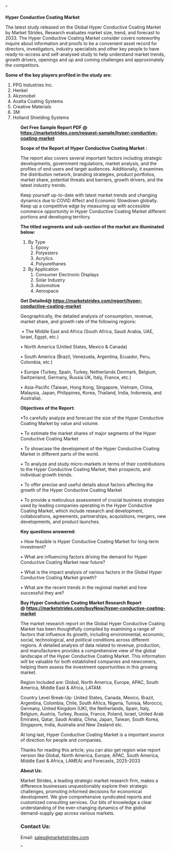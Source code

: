 "<p><strong>Hyper Conductive Coating Market</strong></p>
<p>The latest study released on the Global Hyper Conductive Coating Market by Market Strides, Research evaluates market size, trend, and forecast to 2033. The Hyper Conductive Coating Market consider covers noteworthy inquire about information and proofs to be a convenient asset record for directors, investigators, industry specialists and other key people to have ready-to-access and self-analysed study to help understand market trends, growth drivers, openings and up and coming challenges and approximately the competitors.</p>
<p><strong> Some of the key players profiled in the study are: </strong></p>
<p><ol><li>
PPG Industries Inc.</li><li>Henkel</li><li>Akzonobel</li><li>Axalta Coating Systems</li><li>Creative Materials</li><li>3M</li><li>Holland Shielding Systems


</li><ol></p>
<p><strong>Get Free Sample Report PDF @ <a href=https://marketstrides.com/request-sample/hyper-conductive-coating-market>https://marketstrides.com/request-sample/hyper-conductive-coating-market</a></strong></p>
<p><strong> Scope of the Report of Hyper Conductive Coating Market : </strong></p>
<p>The report also covers several important factors including strategic developments, government regulations, market analysis, and the profiles of end users and target audiences. Additionally, it examines the distribution network, branding strategies, product portfolios, market share, potential threats and barriers, growth drivers, and the latest industry trends.</p>
<p>Keep yourself up-to-date with latest market trends and changing dynamics due to COVID Affect and Economic Slowdown globally. Keep up a competitive edge by measuring up with accessible commerce opportunity in Hyper Conductive Coating Market different portions and developing territory.</p>
<p><strong> The titled segments and sub-section of the market are illuminated below: </strong></p>
<p><ol><li>By Type<ol><li>Epoxy</li><li>Polyesters</li><li>Acrylics</li><li>Polyurethanes</li></ol></li><li>By Application<ol><li>Consumer Electronic Displays</li><li>Solar Industry</li><li>Automotive</li><li>Aerospace</li></ol></li></ol></p>
<p><strong>Get Detailed@ <a href=https://marketstrides.com/report/hyper-conductive-coating-market>https://marketstrides.com/report/hyper-conductive-coating-market</a></strong></p>
<p>Geographically, the detailed analysis of consumption, revenue, market share, and growth rate of the following regions:</p>
<p>&nbsp;&bull; The Middle East and Africa (South Africa, Saudi Arabia, UAE, Israel, Egypt, etc.)</p>
<p>&bull; North America (United States, Mexico &amp; Canada)</p>
<p>&bull; South America (Brazil, Venezuela, Argentina, Ecuador, Peru, Colombia, etc.)</p>
<p>&bull; Europe (Turkey, Spain, Turkey, Netherlands Denmark, Belgium, Switzerland, Germany, Russia UK, Italy, France, etc.)</p>
<p>&bull; Asia-Pacific (Taiwan, Hong Kong, Singapore, Vietnam, China, Malaysia, Japan, Philippines, Korea, Thailand, India, Indonesia, and Australia).</p>
<p><strong>Objectives of the Report: </strong></p>
<p>&bull;To carefully analyze and forecast the size of the Hyper Conductive Coating Market by value and volume.</p>
<p>&bull; To estimate the market shares of major segments of the Hyper Conductive Coating Market</p>
<p>&bull; To showcase the development of the Hyper Conductive Coating Market in different parts of the world.</p>
<p>&bull; To analyze and study micro-markets in terms of their contributions to the Hyper Conductive Coating Market, their prospects, and individual growth trends.</p>
<p>&bull; To offer precise and useful details about factors affecting the growth of the Hyper Conductive Coating Market</p>
<p>&bull; To provide a meticulous assessment of crucial business strategies used by leading companies operating in the Hyper Conductive Coating Market, which include research and development, collaborations, agreements, partnerships, acquisitions, mergers, new developments, and product launches.</p>
<p><strong>Key questions answered: </strong></p>
<p>&bull; How feasible is Hyper Conductive Coating Market for long-term investment?</p>
<p>&bull; What are influencing factors driving the demand for Hyper Conductive Coating Market near future?</p>
<p>&bull; What is the impact analysis of various factors in the Global Hyper Conductive Coating Market growth?</p>
<p>&bull; What are the recent trends in the regional market and how successful they are?</p>
<p><strong>Buy Hyper Conductive Coating Market Research Report @&nbsp;<a href=https://marketstrides.com/buyNow/hyper-conductive-coating-market>https://marketstrides.com/buyNow/hyper-conductive-coating-market</a></strong></p>
<p>The market research report on the Global Hyper Conductive Coating Market has been thoughtfully compiled by examining a range of factors that influence its growth, including environmental, economic, social, technological, and political conditions across different regions. A detailed analysis of data related to revenue, production, and manufacturers provides a comprehensive view of the global landscape of the Hyper Conductive Coating Market. This information will be valuable for both established companies and newcomers, helping them assess the investment opportunities in this growing market.</p>
<p>Region Included are: Global, North America, Europe, APAC, South America, Middle East &amp; Africa, LATAM.</p>
<p>Country Level Break-Up: United States, Canada, Mexico, Brazil, Argentina, Colombia, Chile, South Africa, Nigeria, Tunisia, Morocco, Germany, United Kingdom (UK), the Netherlands, Spain, Italy, Belgium, Austria, Turkey, Russia, France, Poland, Israel, United Arab Emirates, Qatar, Saudi Arabia, China, Japan, Taiwan, South Korea, Singapore, India, Australia and New Zealand etc.</p>
<p>At long last, Hyper Conductive Coating Market is a important source of direction for people and companies.</p>
<p>Thanks for reading this article; you can also get region wise report version like Global, North America, Europe, APAC, South America, Middle East &amp; Africa, LAMEA) and Forecasts, 2025-2033</p>
<p><strong>About Us: </strong></p>
<p>Market Strides, a leading strategic market research firm, makes a difference businesses unquestionably explore their strategic challenges, promoting informed decisions for economical development. We give comprehensive syndicated reports and customized consulting services. Our bits of knowledge a clear understanding of the ever-changing dynamics of the global demand-supply gap across various markets.</p>
<h3>Contact Us:</h3>
<p>Email: <a href=mailto:sales@marketstrides.com>sales@marketstrides.com</a></p>"
